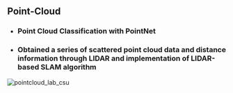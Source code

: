 ## Point-Cloud

* ### Point Cloud Classification with PointNet

* ### Obtained a series of scattered point cloud data and distance information through LIDAR and implementation of LIDAR-based SLAM algorithm


![pointcloud_lab_csu](https://user-images.githubusercontent.com/58274863/200189556-f55c4e61-8c08-4148-a885-8001c2b64cb9.jpeg)
